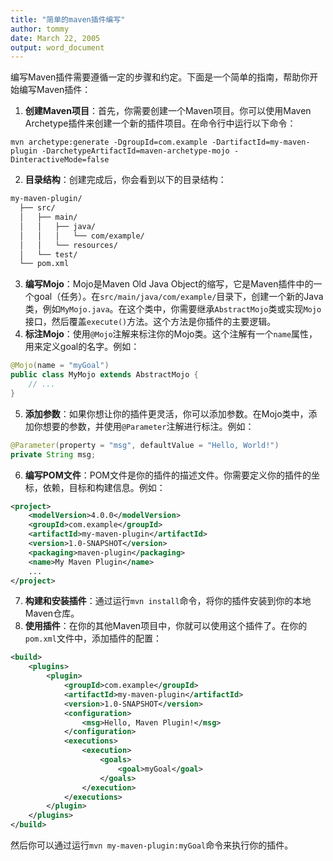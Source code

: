 ```yaml
---
title: "简单的maven插件编写"
author: tommy
date: March 22, 2005
output: word_document
---
```


编写Maven插件需要遵循一定的步骤和约定。下面是一个简单的指南，帮助你开始编写Maven插件：

1. **创建Maven项目**：首先，你需要创建一个Maven项目。你可以使用Maven Archetype插件来创建一个新的插件项目。在命令行中运行以下命令：


```shell
mvn archetype:generate -DgroupId=com.example -DartifactId=my-maven-plugin -DarchetypeArtifactId=maven-archetype-mojo -DinteractiveMode=false
```
2. **目录结构**：创建完成后，你会看到以下的目录结构：


```markdown
my-maven-plugin/
  ├── src/
  │   ├── main/
  │   │   ├── java/
  │   │   │   └── com/example/
  │   │   └── resources/
  │   └── test/
  └── pom.xml
```
3. **编写Mojo**：Mojo是Maven Old Java Object的缩写，它是Maven插件中的一个goal（任务）。在`src/main/java/com/example/`目录下，创建一个新的Java类，例如`MyMojo.java`。在这个类中，你需要继承`AbstractMojo`类或实现`Mojo`接口，然后覆盖`execute()`方法。这个方法是你插件的主要逻辑。
4. **标注Mojo**：使用`@Mojo`注解来标注你的Mojo类。这个注解有一个`name`属性，用来定义goal的名字。例如：


```java
@Mojo(name = "myGoal")
public class MyMojo extends AbstractMojo {
    // ...
}
```
5. **添加参数**：如果你想让你的插件更灵活，你可以添加参数。在Mojo类中，添加你想要的参数，并使用`@Parameter`注解进行标注。例如：


```java
@Parameter(property = "msg", defaultValue = "Hello, World!")
private String msg;
```
6. **编写POM文件**：POM文件是你的插件的描述文件。你需要定义你的插件的坐标，依赖，目标和构建信息。例如：


```xml
<project>
    <modelVersion>4.0.0</modelVersion>
    <groupId>com.example</groupId>
    <artifactId>my-maven-plugin</artifactId>
    <version>1.0-SNAPSHOT</version>
    <packaging>maven-plugin</packaging>
    <name>My Maven Plugin</name>
    ...
</project>
```
7. **构建和安装插件**：通过运行`mvn install`命令，将你的插件安装到你的本地Maven仓库。
8. **使用插件**：在你的其他Maven项目中，你就可以使用这个插件了。在你的`pom.xml`文件中，添加插件的配置：


```xml
<build>
    <plugins>
        <plugin>
            <groupId>com.example</groupId>
            <artifactId>my-maven-plugin</artifactId>
            <version>1.0-SNAPSHOT</version>
            <configuration>
                <msg>Hello, Maven Plugin!</msg>
            </configuration>
            <executions>
                <execution>
                    <goals>
                        <goal>myGoal</goal>
                    </goals>
                </execution>
            </executions>
        </plugin>
    </plugins>
</build>
```
然后你可以通过运行`mvn my-maven-plugin:myGoal`命令来执行你的插件。